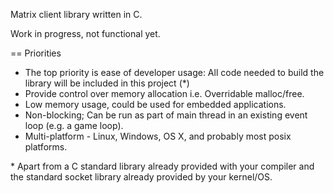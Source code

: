 Matrix client library written in C.

Work in progress, not functional yet.

== Priorities
* The top priority is ease of developer usage: All code needed to build the library will be included in this project (\*)
* Provide control over memory allocation i.e. Overridable malloc/free.
* Low memory usage, could be used for embedded applications.
* Non-blocking; Can be run as part of main thread in an existing event loop (e.g. a game loop).
* Multi-platform - Linux, Windows, OS X, and probably most posix platforms.

\* Apart from a C standard library already provided with your compiler and the standard socket library already provided by your kernel/OS.
